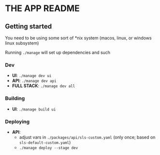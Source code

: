 # THE APP README

## Getting started

You need to be using some sort of *nix system (macos, linux, or windows linux subsystem)

Running `./manage` will set up dependencies and such

### Dev

* **UI**: `./manage dev ui`
* **API**: `./manage dev api`
* **FULL STACK**: `./manage dev all`

### Building

* **UI**: `./manage build ui`

### Deploying

* **API**:
  * adjust vars in `./packages/api/sls-custom.yaml` (only once; based on `sls-default-custom.yaml`)
  * `./manage deploy --stage dev`
